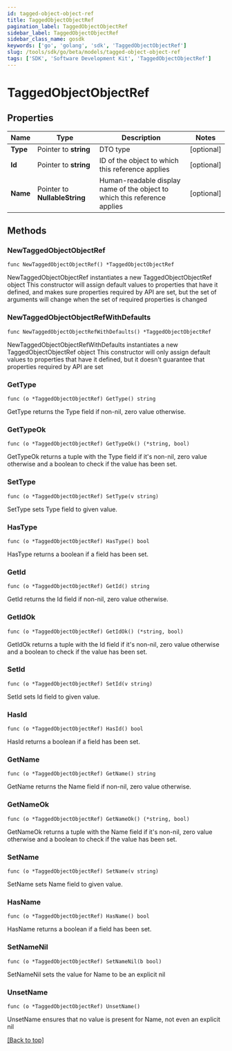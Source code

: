 ```yaml
---
id: tagged-object-object-ref
title: TaggedObjectObjectRef
pagination_label: TaggedObjectObjectRef
sidebar_label: TaggedObjectObjectRef
sidebar_class_name: gosdk
keywords: ['go', 'golang', 'sdk', 'TaggedObjectObjectRef'] 
slug: /tools/sdk/go/beta/models/tagged-object-object-ref
tags: ['SDK', 'Software Development Kit', 'TaggedObjectObjectRef']
---
```


# TaggedObjectObjectRef

## Properties

Name | Type | Description | Notes
------------ | ------------- | ------------- | -------------
**Type** | Pointer to **string** | DTO type | [optional] 
**Id** | Pointer to **string** | ID of the object to which this reference applies | [optional] 
**Name** | Pointer to **NullableString** | Human-readable display name of the object to which this reference applies | [optional] 

## Methods

### NewTaggedObjectObjectRef

`func NewTaggedObjectObjectRef() *TaggedObjectObjectRef`

NewTaggedObjectObjectRef instantiates a new TaggedObjectObjectRef object
This constructor will assign default values to properties that have it defined,
and makes sure properties required by API are set, but the set of arguments
will change when the set of required properties is changed

### NewTaggedObjectObjectRefWithDefaults

`func NewTaggedObjectObjectRefWithDefaults() *TaggedObjectObjectRef`

NewTaggedObjectObjectRefWithDefaults instantiates a new TaggedObjectObjectRef object
This constructor will only assign default values to properties that have it defined,
but it doesn't guarantee that properties required by API are set

### GetType

`func (o *TaggedObjectObjectRef) GetType() string`

GetType returns the Type field if non-nil, zero value otherwise.

### GetTypeOk

`func (o *TaggedObjectObjectRef) GetTypeOk() (*string, bool)`

GetTypeOk returns a tuple with the Type field if it's non-nil, zero value otherwise
and a boolean to check if the value has been set.

### SetType

`func (o *TaggedObjectObjectRef) SetType(v string)`

SetType sets Type field to given value.

### HasType

`func (o *TaggedObjectObjectRef) HasType() bool`

HasType returns a boolean if a field has been set.

### GetId

`func (o *TaggedObjectObjectRef) GetId() string`

GetId returns the Id field if non-nil, zero value otherwise.

### GetIdOk

`func (o *TaggedObjectObjectRef) GetIdOk() (*string, bool)`

GetIdOk returns a tuple with the Id field if it's non-nil, zero value otherwise
and a boolean to check if the value has been set.

### SetId

`func (o *TaggedObjectObjectRef) SetId(v string)`

SetId sets Id field to given value.

### HasId

`func (o *TaggedObjectObjectRef) HasId() bool`

HasId returns a boolean if a field has been set.

### GetName

`func (o *TaggedObjectObjectRef) GetName() string`

GetName returns the Name field if non-nil, zero value otherwise.

### GetNameOk

`func (o *TaggedObjectObjectRef) GetNameOk() (*string, bool)`

GetNameOk returns a tuple with the Name field if it's non-nil, zero value otherwise
and a boolean to check if the value has been set.

### SetName

`func (o *TaggedObjectObjectRef) SetName(v string)`

SetName sets Name field to given value.

### HasName

`func (o *TaggedObjectObjectRef) HasName() bool`

HasName returns a boolean if a field has been set.

### SetNameNil

`func (o *TaggedObjectObjectRef) SetNameNil(b bool)`

 SetNameNil sets the value for Name to be an explicit nil

### UnsetName
`func (o *TaggedObjectObjectRef) UnsetName()`

UnsetName ensures that no value is present for Name, not even an explicit nil

[[Back to top]](#) 


